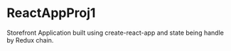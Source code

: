 # ReactAppProj1
Storefront Application built using create-react-app and state being handle by Redux chain.
